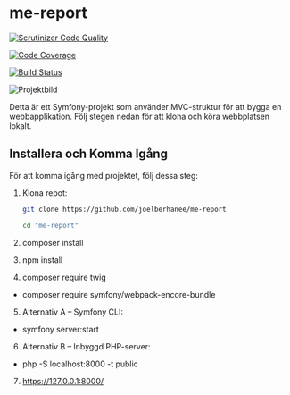 # me-report

[![Scrutinizer Code Quality](https://scrutinizer-ci.com/g/joelberhanee/me-report/badges/quality-score.png?b=main)](https://scrutinizer-ci.com/g/joelberhanee/me-report/?branch=main)

[![Code Coverage](https://scrutinizer-ci.com/g/joelberhanee/me-report/badges/coverage.png?b=main)](https://scrutinizer-ci.com/g/joelberhanee/me-report/?branch=main)

[![Build Status](https://scrutinizer-ci.com/g/joelberhanee/me-report/badges/build.png?b=main)](https://scrutinizer-ci.com/g/joelberhanee/me-report/build-status/main)

![Projektbild](./build/images/Joel-2.png)

Detta är ett Symfony-projekt som använder MVC-struktur för att bygga en webbapplikation. Följ stegen nedan för att klona och köra webbplatsen lokalt.

## Installera och Komma Igång

För att komma igång med projektet, följ dessa steg:

1. Klona repot:
   ```bash
   git clone https://github.com/joelberhanee/me-report

   cd "me-report"

2. composer install

3. npm install

4. composer require twig
- composer require symfony/webpack-encore-bundle

5. Alternativ A – Symfony CLI: 
- symfony server:start

6. Alternativ B – Inbyggd PHP-server: 
- php -S localhost:8000 -t public

7. https://127.0.0.1:8000/
